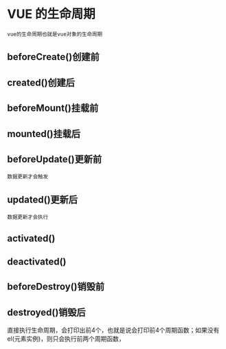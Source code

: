 # VUE 的生命周期
    vue的生命周期也就是vue对象的生命周期
## beforeCreate()创建前
    
## created()创建后

## beforeMount()挂载前

## mounted()挂载后

## beforeUpdate()更新前
    数据更新才会触发
## updated()更新后
    数据更新才会执行
## activated()

## deactivated()

## beforeDestroy()销毁前

## destroyed()销毁后

直接执行生命周期，会打印出前4个，也就是说会打印前4个周期函数；如果没有el(元素实例)，则只会执行前两个周期函数，